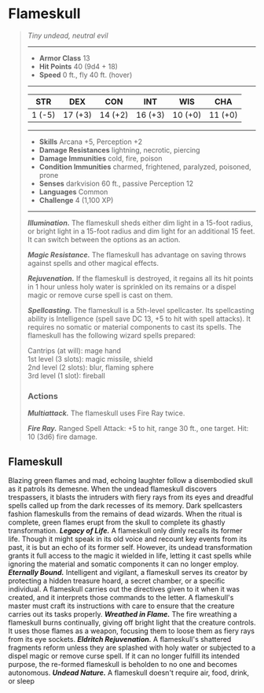 # Flameskull
>*Tiny undead, neutral evil*
>___
>- **Armor Class** 13
>- **Hit Points** 40 (9d4 + 18)
>- **Speed** 0 ft., fly 40 ft. (hover)
>___
>|STR|DEX|CON|INT|WIS|CHA|
>|:---:|:---:|:---:|:---:|:---:|:---:|
>|1 (-5)|17 (+3)|14 (+2)|16 (+3)|10 (+0)|11 (+0)|
>___
>- **Skills** Arcana +5, Perception +2
>- **Damage Resistances** lightning, necrotic, piercing
>- **Damage Immunities** cold, fire, poison
>- **Condition Immunities** charmed, frightened, paralyzed, poisoned, prone
>- **Senses** darkvision 60 ft., passive Perception 12
>- **Languages** Common
>- **Challenge** 4 (1,100 XP)
>___
>***Illumination.*** The flameskull sheds either dim light in a 15-foot radius, or bright light in a 15-foot radius and dim light for an additional 15 feet. It can switch between the options as an action.  
>
>***Magic Resistance.*** The flameskull has advantage on saving throws against spells and other magical effects.  
>
>***Rejuvenation.*** If the flameskull is destroyed, it regains all its hit points in 1 hour unless holy water is sprinkled on its remains or a dispel magic or remove curse spell is cast on them.  
>
>***Spellcasting.*** The flameskull is a 5th-level spellcaster. Its spellcasting ability is Intelligence (spell save DC 13, +5 to hit with spell attacks). It requires no somatic or material components to cast its spells. The flameskull has the following wizard spells prepared:  
>
>Cantrips (at will): mage hand  
>1st level (3 slots): magic missile, shield  
>2nd level (2 slots): blur, flaming sphere  
>3rd level (1 slot): fireball  
>
>### Actions
>***Multiattack.*** The flameskull uses Fire Ray twice.  
>
>***Fire Ray.*** Ranged Spell Attack: +5 to hit, range 30 ft., one target. Hit: 10 (3d6) fire damage.
## Flameskull
Blazing green flames and mad, echoing laughter follow a disembodied skull as it patrols its demesne. When the undead flameskull discovers trespassers, it blasts the intruders with fiery rays from its eyes and dreadful spells called up from the dark recesses of its memory.
Dark spellcasters fashion flameskulls from the remains of dead wizards. When the ritual is complete, green flames erupt from the skull to complete its ghastly transformation.
***Legacy of Life.*** A flameskull only dimly recalls its former life. Though it might speak in its old voice and recount key events from its past, it is but an echo of its former self. However, its undead transformation grants it full access to the magic it wielded in life, letting it cast spells while ignoring the material and somatic components it can no longer employ.
***Eternally Bound.*** Intelligent and vigilant, a flameskull serves its creator by protecting a hidden treasure hoard, a secret chamber, or a specific individual. A flameskull carries out the directives given to it when it was created, and it interprets those commands to the letter. A flameskull's master must craft its instructions with care to ensure that the creature carries out its tasks properly.
***Wreathed in Flame.***  The fire wreathing a flameskull burns continually, giving off bright light that the creature controls. It uses those flames as a weapon, focusing them to loose them as fiery rays from its eye sockets.
***Eldritch Rejuvenation.*** A flameskull's shattered fragments reform unless they are splashed with holy water or subjected to a dispel magic or remove curse spell. If it can no longer fulfill its intended purpose, the re-formed flameskull is beholden to no one and becomes autonomous.
***Undead Nature.*** A flameskull doesn't require air, food, drink, or sleep